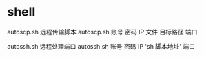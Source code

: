 # shell
autoscp.sh 远程传输脚本
autoscp.sh 账号 密码 IP 文件 目标路径 端口

autossh.sh 远程处理端口
autossh.sh 账号 密码 IP 'sh 脚本地址' 端口
